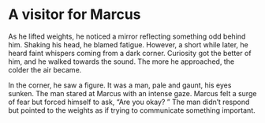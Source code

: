 # A visitor for Marcus
As he lifted weights, he noticed a mirror reflecting something odd behind him. Shaking his head, he blamed fatigue. However, a short while later, he heard faint whispers coming from a dark corner. Curiosity got the better of him, and he walked towards the sound. The more he approached, the colder the air became. 

In the corner, he saw a figure. It was a man, pale and gaunt, his eyes sunken. The man stared at Marcus with an intense gaze. Marcus felt a surge of fear but forced himself to ask, “Are you okay? ” The man didn’t respond but pointed to the weights as if trying to communicate something important. 